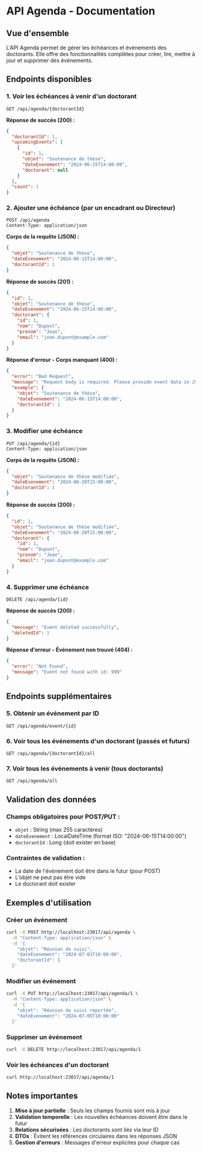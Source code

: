 # API Agenda - Documentation

## Vue d'ensemble

L'API Agenda permet de gérer les échéances et événements des doctorants. Elle offre des fonctionnalités complètes pour créer, lire, mettre à jour et supprimer des événements.

## Endpoints disponibles

### 1. Voir les échéances à venir d'un doctorant
```
GET /api/agenda/{doctorantId}
```

**Réponse de succès (200) :**
```json
{
  "doctorantId": 1,
  "upcomingEvents": [
    {
      "id": 1,
      "objet": "Soutenance de thèse",
      "dateEvenement": "2024-06-15T14:00:00",
      "doctorant": null
    }
  ],
  "count": 1
}
```

### 2. Ajouter une échéance (par un encadrant ou Directeur)
```
POST /api/agenda
Content-Type: application/json
```

**Corps de la requête (JSON) :**
```json
{
  "objet": "Soutenance de thèse",
  "dateEvenement": "2024-06-15T14:00:00",
  "doctorantId": 1
}
```

**Réponse de succès (201) :**
```json
{
  "id": 1,
  "objet": "Soutenance de thèse",
  "dateEvenement": "2024-06-15T14:00:00",
  "doctorant": {
    "id": 1,
    "nom": "Dupont",
    "prenom": "Jean",
    "email": "jean.dupont@example.com"
  }
}
```

**Réponse d'erreur - Corps manquant (400) :**
```json
{
  "error": "Bad Request",
  "message": "Request body is required. Please provide event data in JSON format.",
  "example": {
    "objet": "Soutenance de thèse",
    "dateEvenement": "2024-06-15T14:00:00",
    "doctorantId": 1
  }
}
```

### 3. Modifier une échéance
```
PUT /api/agenda/{id}
Content-Type: application/json
```

**Corps de la requête (JSON) :**
```json
{
  "objet": "Soutenance de thèse modifiée",
  "dateEvenement": "2024-06-20T15:00:00",
  "doctorantId": 1
}
```

**Réponse de succès (200) :**
```json
{
  "id": 1,
  "objet": "Soutenance de thèse modifiée",
  "dateEvenement": "2024-06-20T15:00:00",
  "doctorant": {
    "id": 1,
    "nom": "Dupont",
    "prenom": "Jean",
    "email": "jean.dupont@example.com"
  }
}
```

### 4. Supprimer une échéance
```
DELETE /api/agenda/{id}
```

**Réponse de succès (200) :**
```json
{
  "message": "Event deleted successfully",
  "deletedId": 1
}
```

**Réponse d'erreur - Événement non trouvé (404) :**
```json
{
  "error": "Not Found",
  "message": "Event not found with id: 999"
}
```

## Endpoints supplémentaires

### 5. Obtenir un événement par ID
```
GET /api/agenda/event/{id}
```

### 6. Voir tous les événements d'un doctorant (passés et futurs)
```
GET /api/agenda/{doctorantId}/all
```

### 7. Voir tous les événements à venir (tous doctorants)
```
GET /api/agenda/all
```

## Validation des données

### Champs obligatoires pour POST/PUT :
- `objet` : String (max 255 caractères)
- `dateEvenement` : LocalDateTime (format ISO: "2024-06-15T14:00:00")
- `doctorantId` : Long (doit exister en base)

### Contraintes de validation :
- La date de l'événement doit être dans le futur (pour POST)
- L'objet ne peut pas être vide
- Le doctorant doit exister

## Exemples d'utilisation

### Créer un événement
```bash
curl -X POST http://localhost:23017/api/agenda \
  -H "Content-Type: application/json" \
  -d '{
    "objet": "Réunion de suivi",
    "dateEvenement": "2024-07-01T10:00:00",
    "doctorantId": 1
  }'
```

### Modifier un événement
```bash
curl -X PUT http://localhost:23017/api/agenda/1 \
  -H "Content-Type: application/json" \
  -d '{
    "objet": "Réunion de suivi reportée",
    "dateEvenement": "2024-07-05T10:00:00"
  }'
```

### Supprimer un événement
```bash
curl -X DELETE http://localhost:23017/api/agenda/1
```

### Voir les échéances d'un doctorant
```bash
curl http://localhost:23017/api/agenda/1
```

## Notes importantes

1. **Mise à jour partielle** : Seuls les champs fournis sont mis à jour
2. **Validation temporelle** : Les nouvelles échéances doivent être dans le futur
3. **Relations sécurisées** : Les doctorants sont liés via leur ID
4. **DTOs** : Évitent les références circulaires dans les réponses JSON
5. **Gestion d'erreurs** : Messages d'erreur explicites pour chaque cas

